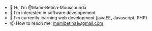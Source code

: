 - 👋 Hi, I’m @Mami-Betina-Moussounda
- 👀 I’m interested in software developement
- 🌱 I’m currently learning web development (javaEE, Javascript, PHP)
- 📫 How to reach me: mamibetina1@gmail.com
